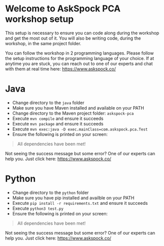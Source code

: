 # Welcome to AskSpock PCA workshop setup

This setup is necessary to ensure you can code along during the workshop and get the most out of it.
You will also be writing code, during the workshop, in the same project folder.

You can follow the workshop in 2 programming languages. Please follow the setup instructions for the programming language of your choice.
If at anytime you are stuck, you can reach out to one of our experts and chat with them at real time here: https://www.askspock.co/

# Java
- Change directory to the `java` folder
- Make sure you have Maven installed and available on your PATH
- Change directory to the Maven project folder:  `askspock-pca`
- Execute `mvn compile` and ensure it succeeds
- Execute `mvn package` and ensure it succeeds
- Execute `mvn exec:java -D exec.mainClass=com.askspock.pca.Test`
- Ensure the following is printed on your screen:
> All dependencies have been met!

Not seeing the success message but some error? One of our experts can help you. Just click here: https://www.askspock.co/

# Python
- Change directory to the `python` folder
- Make sure you have pip installed and availble on your PATH
- Execute `pip install -r requirements.txt` and ensure it succeeds
- Execute `python3 test.py`
- Ensure the following is printed on your screen:
> All dependencies have been met!

Not seeing the success message but some error? One of our experts can help you. Just click here: https://www.askspock.co/
